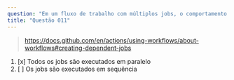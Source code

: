 ```yaml
---
question: "Em um fluxo de trabalho com múltiplos jobs, o comportamento padrão é:"
title: "Questão 011"
---
```


> https://docs.github.com/en/actions/using-workflows/about-workflows#creating-dependent-jobs
1. [x] Todos os jobs são executados em paralelo
1. [ ] Os jobs são executados em sequência

